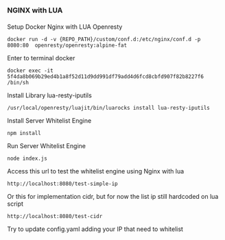 ### NGINX with LUA
####
Setup Docker Nginx with LUA Openresty
```
docker run -d -v {REPO_PATH}/custom/conf.d:/etc/nginx/conf.d -p 8080:80  openresty/openresty:alpine-fat
```
Enter to terminal docker
```
docker exec -it 5f4da8b069b29ed4b1a8f52d11d9dd991df79add4d6fcd8cbfd907f82b8227f6 /bin/sh
```
Install Library lua-resty-iputils
```
/usr/local/openresty/luajit/bin/luarocks install lua-resty-iputils
```

Install Server Whitelist Engine
```
npm install
```
Run Server Whitelist Engine
```
node index.js
```

Access this url to test the whitelist engine using Nginx with lua
```
http://localhost:8080/test-simple-ip
```
Or this for implementation cidr, but for now the list ip still hardcoded on lua script
```
http://localhost:8080/test-cidr
```

Try to update config.yaml adding your IP that need to whitelist
